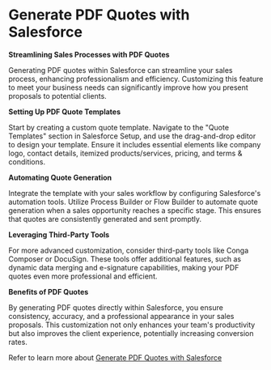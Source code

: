 # Generate PDF Quotes with Salesforce

**Streamlining Sales Processes with PDF Quotes**

Generating PDF quotes within Salesforce can streamline your sales process, enhancing professionalism and efficiency. Customizing this feature to meet your business needs can significantly improve how you present proposals to potential clients.

**Setting Up PDF Quote Templates**

Start by creating a custom quote template. Navigate to the "Quote Templates" section in Salesforce Setup, and use the drag-and-drop editor to design your template. Ensure it includes essential elements like company logo, contact details, itemized products/services, pricing, and terms & conditions.

**Automating Quote Generation**

Integrate the template with your sales workflow by configuring Salesforce's automation tools. Utilize Process Builder or Flow Builder to automate quote generation when a sales opportunity reaches a specific stage. This ensures that quotes are consistently generated and sent promptly.

**Leveraging Third-Party Tools**

For more advanced customization, consider third-party tools like Conga Composer or DocuSign. These tools offer additional features, such as dynamic data merging and e-signature capabilities, making your PDF quotes even more professional and efficient.

**Benefits of PDF Quotes**

By generating PDF quotes directly within Salesforce, you ensure consistency, accuracy, and a professional appearance in your sales proposals. This customization not only enhances your team's productivity but also improves the client experience, potentially increasing conversion rates.

Refer to learn more about [Generate PDF Quotes with Salesforce](https://arrify.com/generate-quote-pdf-salesforce/)
